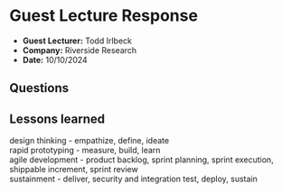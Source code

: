 # Guest Lecture Response
* **Guest Lecturer:** Todd Irlbeck
* **Company:** Riverside Research
* **Date:** 10/10/2024

## Questions


## Lessons learned
design thinking - empathize, define, ideate  
rapid prototyping - measure, build, learn  
agile development - product backlog, sprint planning, sprint execution, shippable increment, sprint review     
sustainment - deliver, security and integration test, deploy, sustain  

